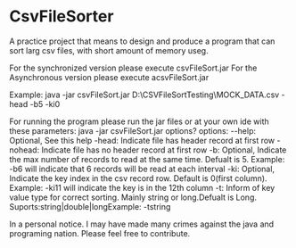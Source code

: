 # CsvFileSorter 
A practice project that means to design and produce a program that can sort larg csv files, with short amount of memory useg.

For the synchronized version please execute 
csvFileSort.jar
For the Asynchronous version please execute
acsvFileSort.jar

Example: java -jar csvFileSort.jar D:\CSVFileSortTesting\MOCK_DATA.csv -head -b5 -ki0

For running the program please run the jar files or at your own ide with these parameters:
java -jar csvFileSort.jar <File-path> options?
options:
	--help: Optional, See this help
	-head: Indicate file has header record at first row
	-nohead: Indicate file has no header record at first row
	-b<Size>: Optional, Indicate the max number of records to read at the same time. Defualt is 5. Example: -b6 will indicate that 6 records will be read at each interval
	-ki<index>: Optional, Indicate the key index in the csv record row. Default is 0(first column). Example: -ki11 will indicate the key is in the 12th column
	-t<type>: Inform of key value type for correct sorting. Mainly string or long.Defualt is Long. Suports:string|double|longExample: -tstring
  
  In a personal notice.
  I may have made many crimes against the java and programing nation.
  Please feel free to contribute.

